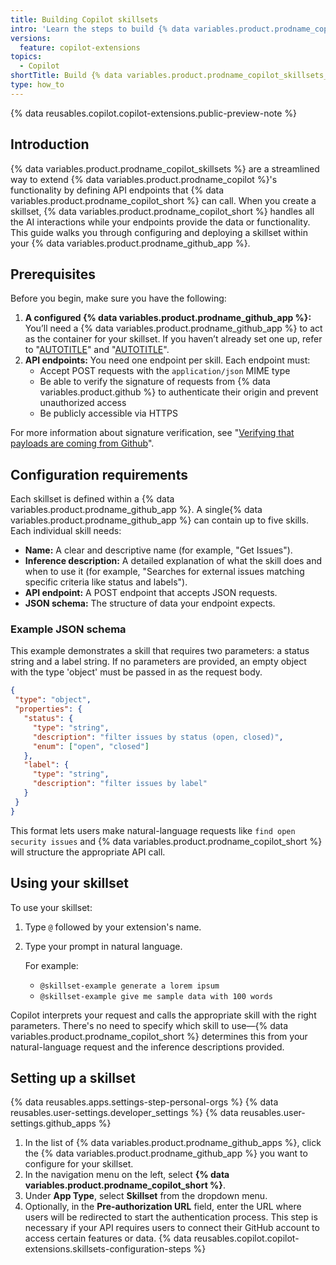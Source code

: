 ```yaml
---
title: Building Copilot skillsets
intro: 'Learn the steps to build {% data variables.product.prodname_copilot_skillsets %} and integrate custom tools and functions into your Copilot environment.'
versions:
  feature: copilot-extensions
topics:
  - Copilot
shortTitle: Build {% data variables.product.prodname_copilot_skillsets_short %} 
type: how_to
---
```


{% data reusables.copilot.copilot-extensions.public-preview-note %}

## Introduction

{% data variables.product.prodname_copilot_skillsets %} are a streamlined way to extend {% data variables.product.prodname_copilot %}'s functionality by defining API endpoints that {% data variables.product.prodname_copilot_short %} can call. When you create a skillset, {% data variables.product.prodname_copilot_short %} handles all the AI interactions while your endpoints provide the data or functionality. This guide walks you through configuring and deploying a skillset within your {% data variables.product.prodname_github_app %}.

## Prerequisites

Before you begin, make sure you have the following:

1. **A configured {% data variables.product.prodname_github_app %}:** You’ll need a {% data variables.product.prodname_github_app %} to act as the container for your skillset. If you haven’t already set one up, refer to "[AUTOTITLE](/copilot/building-copilot-extensions/creating-a-copilot-extension/creating-a-github-app-for-your-copilot-extension)" and "[AUTOTITLE](/copilot/building-copilot-extensions/creating-a-copilot-extension/configuring-your-github-app-for-your-copilot-extension)".
1. **API endpoints:** You need one endpoint per skill. Each endpoint must:
    * Accept POST requests with the `application/json` MIME type
    * Be able to verify the signature of requests from {% data variables.product.github %} to authenticate their origin and prevent unauthorized access
    * Be publicly accessible via HTTPS

For more information about signature verification, see "[Verifying that payloads are coming from Github](/copilot/building-copilot-extensions/building-a-copilot-agent-for-your-copilot-extension/configuring-your-copilot-agent-to-communicate-with-github#verifying-that-payloads-are-coming-from-github)".

## Configuration requirements

Each skillset is defined within a {% data variables.product.prodname_github_app %}. A single{% data variables.product.prodname_github_app %} can contain up to five skills. Each individual skill needs:
* **Name:** A clear and descriptive name (for example, "Get Issues").
* **Inference description:** A detailed explanation of what the skill does and when to use it (for example, "Searches for external issues matching specific criteria like status and labels").
* **API endpoint:** A POST endpoint that accepts JSON requests.
* **JSON schema:** The structure of data your endpoint expects.

### Example JSON schema

This example demonstrates a skill that requires two parameters: a status string and a label string. If no parameters are provided, an empty object with the type 'object' must be passed in as the request body.

```json
{
 "type": "object",
 "properties": {
   "status": {
     "type": "string",
     "description": "filter issues by status (open, closed)",
     "enum": ["open", "closed"]
   },
   "label": {
     "type": "string",
     "description": "filter issues by label"
   }
 }
}
```

This format lets users make natural-language requests like `find open security issues` and {% data variables.product.prodname_copilot_short %} will structure the appropriate API call.

## Using your skillset

To use your skillset:
1. Type `@` followed by your extension's name.
1. Type your prompt in natural language.

   For example:
   * `@skillset-example generate a lorem ipsum`
   * `@skillset-example give me sample data with 100 words`

Copilot interprets your request and calls the appropriate skill with the right parameters. There's no need to specify which skill to use—{% data variables.product.prodname_copilot_short %} determines this from your natural-language request and the inference descriptions provided.

## Setting up a skillset

{% data reusables.apps.settings-step-personal-orgs %}
{% data reusables.user-settings.developer_settings %}
{% data reusables.user-settings.github_apps %}
1. In the list of {% data variables.product.prodname_github_apps %}, click the {% data variables.product.prodname_github_app %} you want to configure for your skillset.
1. In the navigation menu on the left, select **{% data variables.product.prodname_copilot_short %}**.
1. Under **App Type**, select **Skillset** from the dropdown menu.
1. Optionally, in the **Pre-authorization URL** field, enter the URL where users will be redirected to start the authentication process. This step is necessary if your API requires users to connect their GitHub account to access certain features or data.
{% data reusables.copilot.copilot-extensions.skillsets-configuration-steps %}
